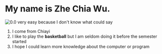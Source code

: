 # My name is Zhe Chia Wu.
![0.0](https://www.moedict.tw/%E8%87%AA%E6%88%91%E4%BB%8B%E7%B4%B9.png)
          very easy because I don't know what could say
1. I come from Chiayi 
2. I like to play the **basketball** but I am seldom doing it before the semester started 
3. I hope I could learn more knowledge about the computer or program 

